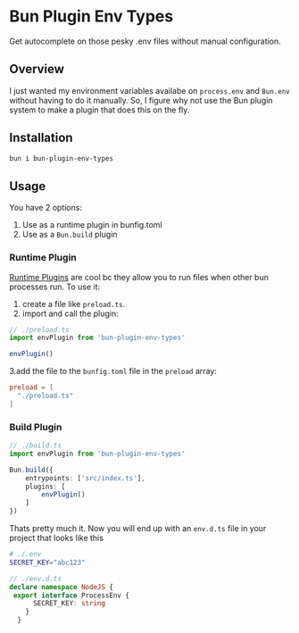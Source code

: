 # Bun Plugin Env Types

Get autocomplete on those pesky .env files without manual configuration.

## Overview

I just wanted my environment variables availabe on `process.env` and `Bun.env` without having to do it manually. So, I figure why not use the Bun plugin system to make a plugin that does this on the fly.

## Installation

```zsh
bun i bun-plugin-env-types
```

## Usage

You have 2 options:

1. Use as a runtime plugin in bunfig.toml
2. Use as a `Bun.build` plugin

### Runtime Plugin

[Runtime Plugins](https://bun.sh/docs/runtime/plugins) are cool bc they allow you to run files when other bun processes run. To use it:

1. create a file like `preload.ts`.
2. import and call the plugin:

```ts
// ./preload.ts
import envPlugin from 'bun-plugin-env-types'

envPlugin()
```

 3.add the file to the `bunfig.toml` file in the `preload` array:

```toml
preload = [
  "./preload.ts"
]
```

### Build Plugin

```ts
// ./build.ts
import envPlugin from 'bun-plugin-env-types'

Bun.build({
    entrypoints: ['src/index.ts'],
    plugins: [
        envPlugin()
    ]
})
```

Thats pretty much it. Now you will end up with an `env.d.ts` file in your project that looks like this

```zsh
# ./.env
SECRET_KEY="abc123"
```

```ts
// ./env.d.ts
declare namespace NodeJS {
 export interface ProcessEnv {
      SECRET_KEY: string
    }
  }
```

